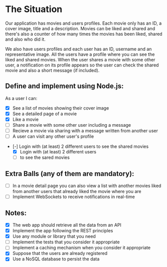 # The Situation
Our application has movies and users profiles.
Each movie only has an ID, a cover image, title and a description. Movies can be liked and
shared and there's also a counter of how many times the movies has been liked, shared and
also who did it.

We also have users profiles and each user has an ID, username and an representative image.
All the users have a profile where you can see the liked and shared movies. When the user
shares a movie with some other user, a notification on its profile appears so the user can check
the shared movie and also a short message (if included).

## Define and implement using Node.js:
As a user I can:
- [X] See a list of movies showing their cover image
- [X] See a detailed page of a movie
- [X] Like a movie
- [ ] Share a movie with some other user including a message
- [ ] Recieve a movie via sharing with a message written from another user
- [ ] A user can visit any other user's profile
- [-] Login with (at least) 2 different users to see the shared movies
	- [X] Login with (at least) 2 different users
	- [ ] to see the sared movies

## Extra Balls (any of them are mandatory):
- [ ] In a movie detail page you can also view a list with another movies liked from another
users that already liked the movie where you are
- [ ] Implement WebSockets to receive notifications in real-time

## Notes:
- [X] The web app should retrieve all the data from an API
- [X] Implement the app following the REST principles
- [X] Use any module or library that you need
- [ ] Implement the tests that you consider it appropriate
- [ ] Implement a caching mechanism when you consider it appropriate
- [X] Suppose that the users are already registered
- [X] Use a NoSQL database to persist the data
